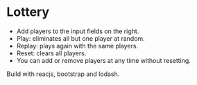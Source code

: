 # Lottery
  - Add players to the input fields on the right.
  - Play: eliminates all but one player at random.
  - Replay: plays again with the same players.
  - Reset: clears all players.
  - You can add or remove players at any time without resetting.

Build with reacjs, bootstrap and lodash.
